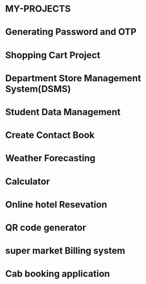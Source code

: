 # MY-PROJECTS
# Generating Password and OTP
# Shopping Cart Project
# Department Store Management System(DSMS)
# Student Data Management
# Create Contact Book
# Weather Forecasting
# Calculator
# Online hotel Resevation
# QR code generator
# super market Billing system
# Cab booking application
